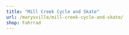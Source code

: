 ```yaml
---
title: "Mill Creek Cycle and Skate"
url: /marysville/mill-creek-cycle-and-skate/
shop: Fahrrad
---
```

